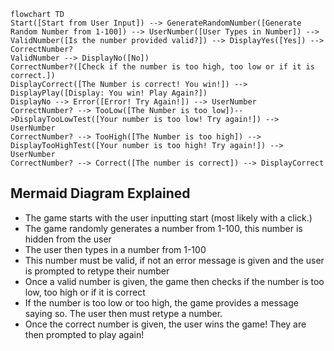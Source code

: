 ```mermaid
flowchart TD
Start([Start from User Input]) --> GenerateRandomNumber([Generate Random Number from 1-100]) --> UserNumber([User Types in Number]) --> ValidNumber([Is the number provided valid?]) --> DisplayYes([Yes]) --> CorrectNumber?
ValidNumber --> DisplayNo([No])
CorrectNumber?([Check if the number is too high, too low or if it is correct.])
DisplayCorrect([The Number is correct! You win!]) --> DisplayPlay([Display: You win! Play Again?])
DisplayNo --> Error([Error! Try Again!]) --> UserNumber
CorrectNumber? --> TooLow([The Number is too low])-->DisplayTooLowTest([Your number is too low! Try again!]) --> UserNumber
CorrectNumber? --> TooHigh([The Number is too high]) --> DisplayTooHighTest([Your number is too high! Try again!]) --> UserNumber
CorrectNumber? --> Correct([The number is correct]) --> DisplayCorrect
```
## Mermaid Diagram Explained
+ The game starts with the user inputting start (most likely with a click.)
+ The game randomly generates a number from 1-100, this number is hidden from the user
+ The user then types in a number from 1-100
+ This number must be valid, if not an error message is given and the user is prompted to retype their number
+ Once a valid number is given, the game then checks if the number is too low, too high or if it is correct
+ If the number is too low or too high, the game provides a message saying so. The user then must retype a number.
+ Once the correct number is given, the user wins the game! They are then prompted to play again!
